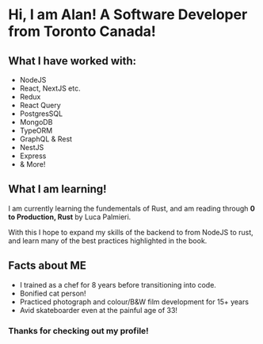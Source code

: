 # Hi, I am Alan! A Software Developer from Toronto Canada!

## What I have worked with:

- NodeJS
- React, NextJS etc.
- Redux
- React Query
- PostgresSQL
- MongoDB
- TypeORM
- GraphQL & Rest
- NestJS
- Express
- & More!

## What I am learning!

I am currently learning the fundementals of Rust, and am reading through **0 to Production, Rust** by Luca Palmieri.

With this I hope to expand my skills of the backend to from NodeJS to rust, and learn many of the best practices highlighted in the book.

## Facts about ME

- I trained as a chef for 8 years before transitioning into code.
- Bonified cat person!
- Practiced photograph and colour/B&W film development for 15+ years
- Avid skateboarder even at the painful age of 33!

### Thanks for checking out my profile!



